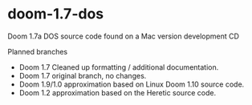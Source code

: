 # doom-1.7-dos
Doom 1.7a DOS source code found on a Mac version development CD

Planned branches
* Doom 1.7 Cleaned up formatting / additional documentation.
* Doom 1.7 original branch, no changes.
* Doom 1.9/1.0 approximation based on Linux Doom 1.10 source code.
* Doom 1.2 approximation based on the Heretic source code.

